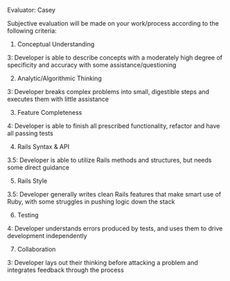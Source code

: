 Evaluator: Casey

Subjective evaluation will be made on your work/process according to the following criteria:

1. Conceptual Understanding

3: Developer is able to describe concepts with a moderately high degree of specificity and accuracy with some assistance/questioning

2. Analytic/Algorithmic Thinking

3: Developer breaks complex problems into small, digestible steps and executes them with little assistance

3. Feature Completeness

4: Developer is able to finish all prescribed functionality, refactor and have all passing tests

4. Rails Syntax & API

3.5: Developer is able to utilize Rails methods and structures, but needs some direct guidance

5. Rails Style

3.5: Developer generally writes clean Rails features that make smart use of Ruby, with some struggles in pushing logic down the stack

6. Testing

4: Developer understands errors produced by tests, and uses them to drive development independently

7. Collaboration

3: Developer lays out their thinking before attacking a problem and integrates feedback through the process

